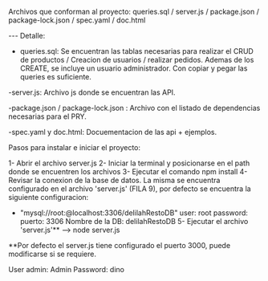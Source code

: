 Archivos que conforman al proyecto:
	queries.sql / server.js / package.json / package-lock.json / spec.yaml / doc.html

--- Detalle:

- queries.sql: 
Se encuentran las tablas necesarias para realizar el CRUD de productos / Creacion de usuarios / realizar pedidos.
Ademas de los CREATE, se incluye un usuario administrador.
Con copiar y pegar las queries es suficiente.

-server.js: Archivo js donde se encuentran las API.

-package.json / package-lock.json : Archivo con el listado de dependencias necesarias para el PRY.

-spec.yaml y doc.html: Docuementacion de las api + ejemplos.

Pasos para instalar e iniciar el proyecto:

1- Abrir el archivo server.js
2- Iniciar la terminal y posicionarse en el path donde se encuentren los archivos
3- Ejecutar el comando npm install
4- Revisar la conexion de la base de datos. La misma se encuentra configurado en el archivo 'server.js' (FILA 9), por defecto se encuentra la siguiente configuracion: 
- "mysql://root:@localhost:3306/delilahRestoDB"
	user: root
	password: 
	puerto: 3306
	Nombre de la DB: delilahRestoDB
5- Ejecutar el archivo 'server.js'** --> node server.js

**Por defecto el server.js tiene configurado el puerto 3000, puede modificarse si se requiere.

User admin: Admin
Password: dino
